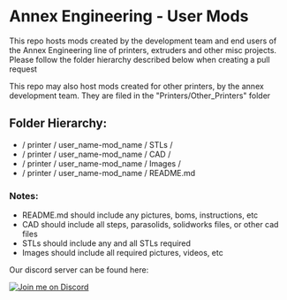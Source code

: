 # Annex Engineering - User Mods

This repo hosts mods created by the development team and end users of the Annex Engineering line of printers, extruders and other misc projects. Please follow the folder hierarchy described below when creating a pull request

This repo may also host mods created for other printers, by the annex development team. They are filed in the "Printers/Other_Printers" folder

## Folder Hierarchy:
 -  / printer / user_name-mod_name / STLs /
 -  / printer / user_name-mod_name / CAD /
 -  / printer / user_name-mod_name / Images /
 -  / printer / user_name-mod_name / README.md


### Notes: 
 - README.md should include any pictures, boms, instructions, etc
 - CAD should include all steps, parasolids, solidworks files, or other cad files
 - STLs should include any and all STLs required
 - Images should include all required pictures, videos, etc

Our discord server can be found here: 

[![Join me on Discord](https://discord.com/api/guilds/641407187004030997/widget.png?style=banner2)](https://discord.gg/MzTR3zE)
